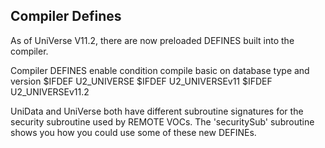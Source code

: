 ## Compiler Defines

As of UniVerse V11.2, there are now preloaded DEFINES built into the compiler.

Compiler DEFINES enable condition compile basic on database type and version
		$IFDEF U2_UNIVERSE
		$IFDEF U2_UNIVERSEv11
		$IFDEF U2_UNIVERSEv11.2

UniData and UniVerse both have different subroutine signatures for the security subroutine used by REMOTE VOCs. The 'securitySub' subroutine shows you how you could use some of these new DEFINEs.
